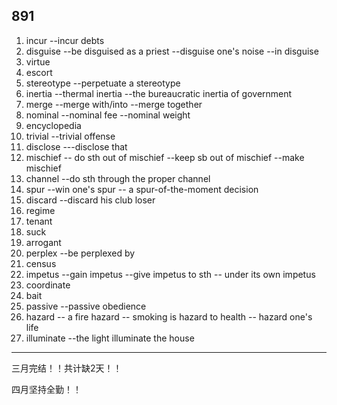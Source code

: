 ## 891

1. incur --incur debts
2. disguise --be disguised as a priest --disguise one's noise --in disguise
3. virtue
4. escort
5. stereotype --perpetuate a stereotype
6. inertia --thermal inertia --the bureaucratic inertia of government
7. merge --merge with/into --merge together
8. nominal --nominal fee --nominal weight
9. encyclopedia
10. trivial --trivial offense
11. disclose ---disclose that
12. mischief -- do sth out of mischief --keep sb out of mischief --make mischief
13. channel --do sth through the proper channel
14. spur --win one's spur -- a spur-of-the-moment decision
15. discard --discard his club loser
16. regime
17. tenant
18. suck
19. arrogant
20. perplex  --be perplexed by
21. census
22. impetus --gain impetus --give impetus to sth -- under its own impetus
23. coordinate
24. bait
25. passive --passive obedience
26. hazard -- a fire hazard -- smoking is hazard to health  -- hazard one's life
27. illuminate --the light illuminate the house

***

三月完结！！共计缺2天！！

四月坚持全勤！！

